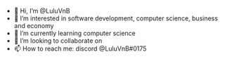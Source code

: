 - 👋 Hi, I’m @LuluVnB
- 👀 I’m interested in software development, computer science, business and economy
- 🌱 I’m currently learning computer science
- 💞️ I’m looking to collaborate on
- 📫 How to reach me: discord @LuluVnB#0175

<!---
LuluVnB/LuluVnB is a ✨ special ✨ repository because its `README.md` (this file) appears on your GitHub profile.
You can click the Preview link to take a look at your changes.
--->
